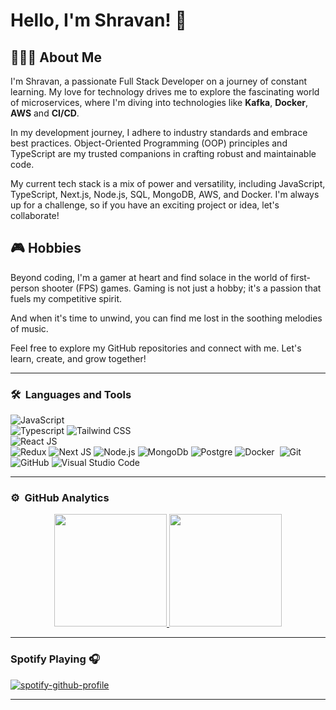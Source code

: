 
# Hello, I'm Shravan! 👋


## 👨🏻‍💻 About Me

I'm Shravan, a passionate Full Stack Developer on a journey of constant learning. My love for technology drives me to explore the fascinating world of microservices, where I'm diving into technologies like **Kafka**, **Docker**, **AWS** and **CI/CD**.

In my development journey, I adhere to industry standards and embrace best practices. Object-Oriented Programming (OOP) principles and TypeScript are my trusted companions in crafting robust and maintainable code.

My current tech stack is a mix of power and versatility, including JavaScript, TypeScript, Next.js, Node.js, SQL, MongoDB, AWS, and Docker. I'm always up for a challenge, so if you have an exciting project or idea, let's collaborate!

## 🎮 Hobbies

Beyond coding, I'm a gamer at heart and find solace in the world of first-person shooter (FPS) games. Gaming is not just a hobby; it's a passion that fuels my competitive spirit.

And when it's time to unwind, you can find me lost in the soothing melodies of music.

Feel free to explore my GitHub repositories and connect with me. Let's learn, create, and grow together!


---

### 🛠 &nbsp;Languages and Tools

  ![JavaScript](https://img.shields.io/badge/JavaScript-323330?style=for-the-badge&logo=javascript&logoColor=F7DF1E)  
  ![Typescript](https://img.shields.io/badge/TypeScript-007ACC?style=for-the-badge&logo=typescript&logoColor=white)
  ![Tailwind CSS](https://img.shields.io/badge/Tailwind_CSS-38B2AC?style=for-the-badge&logo=tailwind-css&logoColor=white)  
  ![React JS](https://img.shields.io/badge/React-20232A?style=for-the-badge&logo=react&logoColor=61DAFB)  
  ![Redux](https://img.shields.io/badge/Redux-593D88?style=for-the-badge&logo=redux&logoColor=white)
  ![Next JS](https://img.shields.io/badge/next%20js-000000?style=for-the-badge&logo=nextdotjs&logoColor=white)
  ![Node.js](https://img.shields.io/badge/Node%20js-339933?style=for-the-badge&logo=nodedotjs&logoColor=white)
  ![MongoDb](https://img.shields.io/badge/MongoDB-4EA94B?style=for-the-badge&logo=mongodb&logoColor=white)
  ![Postgre](https://img.shields.io/badge/PostgreSQL-316192?style=for-the-badge&logo=postgresql&logoColor=white)
  ![Docker](https://img.shields.io/badge/Docker-2CA5E0?style=for-the-badge&logo=docker&logoColor=white)
  ![]()
  ![Git](https://img.shields.io/badge/GIT-E44C30?style=for-the-badge&logo=git&logoColor=white)
  ![GitHub](https://img.shields.io/badge/GitHub-100000?style=for-the-badge&logo=github&logoColor=white)
  ![Visual Studio Code](https://img.shields.io/badge/VSCode-0078D4?style=for-the-badge&logo=visual%20studio%20code&logoColor=white)
  

---

### ⚙️ &nbsp;GitHub Analytics

<p align="center">
<a href="https://github.com/Shravan-Chaudhary">
  <img height="180em" src="https://github-readme-stats-eight-theta.vercel.app/api?username=Shravan-Chaudhary&show_icons=true&theme=buefy&include_all_commits=true&count_private=true"/>
  <img height="180em" src="https://github-readme-stats-eight-theta.vercel.app/api/top-langs/?username=Shravan-Chaudhary&layout=compact&langs_count=8&theme=buefy"/>
</a>
</p>

---

### Spotify Playing 🎧
[![spotify-github-profile](https://spotify-github-profile.vercel.app/api/view?uid=313zhon4ggk6dyvpjd57a5jh2sra&cover_image=true&theme=natemoo-re&show_offline=false&background_color=121212&interchange=false&bar_color=53b14f&bar_color_cover=false)](https://github.com/kittinan/spotify-github-profile)

---
